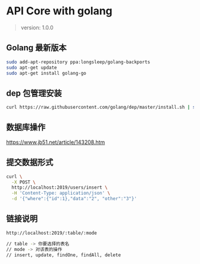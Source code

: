 # API Core with golang
> version: 1.0.0

## Golang 最新版本
```bash
sudo add-apt-repository ppa:longsleep/golang-backports
sudo apt-get update
sudo apt-get install golang-go
```

## dep 包管理安装
```bash
curl https://raw.githubusercontent.com/golang/dep/master/install.sh | sh
```


## 数据库操作
https://www.jb51.net/article/143208.htm


## 提交数据形式
```bash
curl \
  -X POST \
  http://localhost:2019/users/insert \
  -H 'Content-Type: application/json' \
  -d '{"where":{"id":1},"data":"2", "other":"3"}'
```

## 链接说明
```bash
http://localhost:2019/:table/:mode

// table -> 你要选择的表名
// mode -> 对该表的操作
// insert, update, findOne, findAll, delete
```
